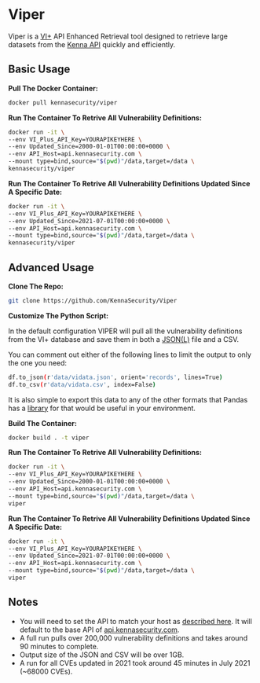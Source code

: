 # Viper

Viper is a [VI+](https://www.kennasecurity.com/products/vi/) API Enhanced Retrieval tool designed to retrieve large datasets from the [Kenna API](https://apidocs.kennasecurity.com/reference) quickly and efficiently.

## Basic Usage

**Pull The Docker Container:**

```bash
docker pull kennasecurity/viper
```

**Run The Container To Retrive All Vulnerability Definitions:**

```bash
docker run -it \
--env VI_Plus_API_Key=YOURAPIKEYHERE \
--env Updated_Since=2000-01-01T00:00:00+0000 \
--env API_Host=api.kennasecurity.com \
--mount type=bind,source="$(pwd)"/data,target=/data \
kennasecurity/viper
```

**Run The Container To Retrive All Vulnerability Definitions Updated Since A Specific Date:**

```bash
docker run -it \
--env VI_Plus_API_Key=YOURAPIKEYHERE \
--env Updated_Since=2021-07-01T00:00:00+0000 \
--env API_Host=api.kennasecurity.com \
--mount type=bind,source="$(pwd)"/data,target=/data \
kennasecurity/viper
```

## Advanced Usage

**Clone The Repo:**

```bash
git clone https://github.com/KennaSecurity/Viper
```

**Customize The Python Script:**

In the default configuration VIPER will pull all the vulnerability definitions from the VI+ database and save them in both a [JSON(L)](https://jsonlines.org/) file and a CSV.

You can comment out either of the following lines to limit the output to only the one you need:

```bash
df.to_json(r'data/vidata.json', orient='records', lines=True)
df.to_csv(r'data/vidata.csv', index=False)
```

It is also simple to export this data to any of the other formats that Pandas has a [library](https://pandas.pydata.org/pandas-docs/stable/user_guide/io.html) for that would be useful in your environment.

**Build The Container:**

```bash
docker build . -t viper
```

**Run The Container To Retrive All Vulnerability Definitions:**

```bash
docker run -it \
--env VI_Plus_API_Key=YOURAPIKEYHERE \
--env Updated_Since=2000-01-01T00:00:00+0000 \
--env API_Host=api.kennasecurity.com \
--mount type=bind,source="$(pwd)"/data,target=/data \
viper
```

**Run The Container To Retrive All Vulnerability Definitions Updated Since A Specific Date:**

```bash
docker run -it \
--env VI_Plus_API_Key=YOURAPIKEYHERE \
--env Updated_Since=2021-07-01T00:00:00+0000 \
--env API_Host=api.kennasecurity.com \
--mount type=bind,source="$(pwd)"/data,target=/data \
viper
```

## Notes

- You will need to set the API to match your host as [described here](https://apidocs.kennasecurity.com/reference#authentication). It will default to the base API of [api.kennasecurity.com](https://api.kennasecurity.com).
- A full run pulls over 200,000 vulnerability definitions and takes around 90 minutes to complete.
- Output size of the JSON and CSV will be over 1GB.
- A run for all CVEs updated in 2021 took around 45 minutes in July 2021 (~68000 CVEs).
